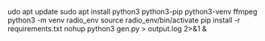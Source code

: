 udo apt update
sudo apt install python3 python3-pip python3-venv ffmpeg
python3 -m venv radio_env
source radio_env/bin/activate
pip install -r requirements.txt
nohup python3 gen.py > output.log 2>&1 &